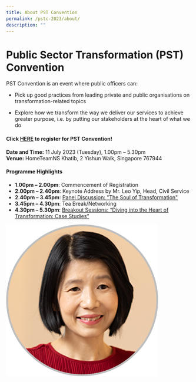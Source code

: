 ```yaml
---
title: About PST Convention
permalink: /pstc-2023/about/
description: ""
---
```

# Public Sector Transformation (PST) Convention 

PST Convention is an event where public officers can:
* Pick up good practices from leading private and public organisations on transformation-related topics

* Explore how we transform the way we deliver our services to achieve greater purpose, i.e. by putting our stakeholders at the heart of what we do

#### **Click&nbsp;[HERE](https://www.gevme.com/public-service-week-2023-43276652)&nbsp;to register for PST Convention!**<br>
**Date and Time:**&nbsp;11 July 2023 (Tuesday), 1.00pm – 5.30pm<br>
**Venue:**&nbsp;HomeTeamNS Khatib, 2 Yishun Walk, Singapore 767944

#### Programme Highlights
*   **1.00pm – 2.00pm**: Commencement of Registration
*   **2.00pm – 2.40pm**: Keynote Address by Mr. Leo Yip, Head, Civil Service
*   **2.40pm – 3.45pm**: [Panel Discussion: "The Soul of Transformation"](https://www.publicserviceweek.gov.sg/pstc-2023/paneldiscussion/)
*   **3.45pm – 4.30pm**: Tea Break/Networking
*   **4.30pm – 5.30pm**: [Breakout Sessions: “Diving into the Heart of Transformation: Case Studies”](https://www.publicserviceweek.gov.sg/pstc-2023/breakoutsessions/)

![](/images/pst%20convention%20speaker_teoh%20zsin%20woon.png)